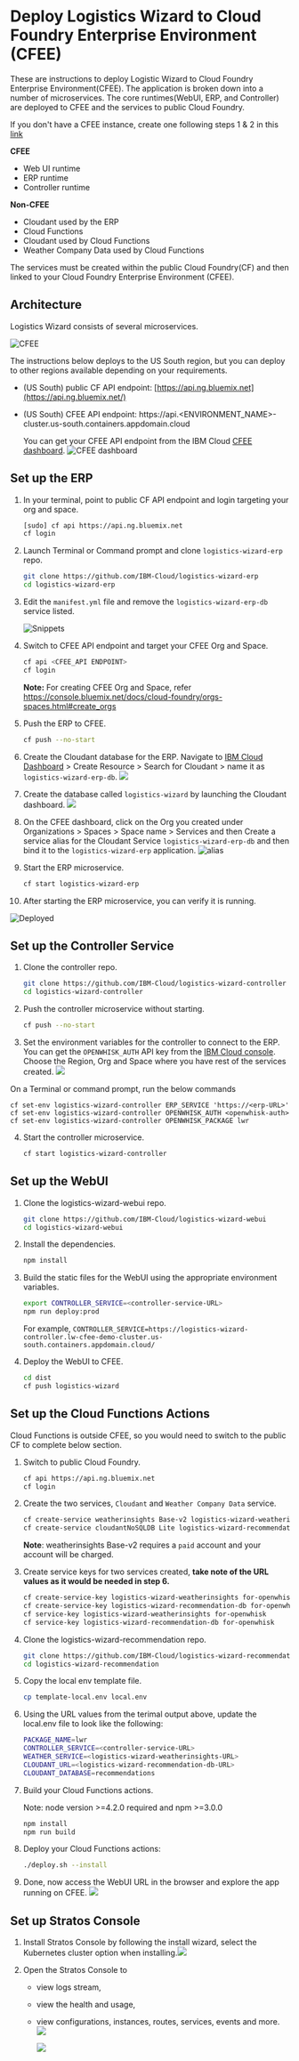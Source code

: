 # Deploy Logistics Wizard to Cloud Foundry Enterprise Environment (CFEE)

These are instructions to deploy Logistic Wizard to Cloud Foundry Enterprise Environment(CFEE). The application is broken down into a number of microservices. The core runtimes(WebUI, ERP, and Controller) are deployed to CFEE and the services to public Cloud Foundry.

If you don't have a CFEE instance, create one following steps 1 & 2 in this [link](https://console.bluemix.net/dashboard/cloudfoundry/quickstart)

**CFEE**

- Web UI runtime
- ERP runtime
- Controller runtime

**Non-CFEE**

- Cloudant used by the ERP
- Cloud Functions
- Cloudant used by Cloud Functions
- Weather Company Data used by Cloud Functions

The services must be created within the public Cloud Foundry(CF) and then linked to your Cloud Foundry Enterprise Environment (CFEE).

## Architecture

Logistics Wizard consists of several microservices.

![CFEE](docs/cfee.png)

The instructions below deploys to the US South region, but you can deploy to other regions available depending on your requirements.

- (US South) public CF API endpoint: [https://api.ng.bluemix.net](https://api.ng.bluemix.net/)

- (US South) CFEE API endpoint:   https://api.<ENVIRONMENT_NAME\>-cluster.us-south.containers.appdomain.cloud

  You can get your CFEE API endpoint from the IBM Cloud [CFEE dashboard](https://console.bluemix.net/dashboard/cloudfoundry?filter=cf_environments). ![CFEE dashboard](docs/cfee_dashboard.png)

## Set up the ERP

1. In your terminal, point to public CF API endpoint and login targeting your org and space.

   ```bash
   [sudo] cf api https://api.ng.bluemix.net
   cf login
   ```

2. Launch Terminal or Command prompt and clone `logistics-wizard-erp` repo.

   ```bash
   git clone https://github.com/IBM-Cloud/logistics-wizard-erp
   cd logistics-wizard-erp
   ```

3. Edit the `manifest.yml` file and remove the `logistics-wizard-erp-db` service listed.

   ![Snippets](docs/snippets.png)

4. Switch to CFEE API endpoint and target your CFEE Org and Space.

   ```bash
   cf api <CFEE_API ENDPOINT>
   cf login
   ```
   **Note:** For creating CFEE Org and Space, refer https://console.bluemix.net/docs/cloud-foundry/orgs-spaces.html#create_orgs

5. Push the ERP to CFEE.

   ```bash
   cf push --no-start
   ```
6. Create the Cloudant database for the ERP. Navigate to [IBM Cloud Dashboard](https://console.bluemix.net/dashboard/apps) > Create Resource > Search for Cloudant > name it as `logistics-wizard-erp-db`.
![](docs/cloudant-create.png)

7. Create the database called `logistics-wizard` by launching the Cloudant dashboard. ![](docs/database.png)

8. On the CFEE dashboard, click on the Org you created under Organizations > Spaces > Space name > Services and then Create a service alias for the Cloudant Service `logistics-wizard-erp-db` and then bind it to the `logistics-wizard-erp` application. ![alias](docs/alias.png)

9. Start the ERP microservice.

   ```bash
   cf start logistics-wizard-erp
   ```

10. After starting the ERP microservice, you can verify it is running.

   ![Deployed](docs/deployed.png)

## Set up the Controller Service

1. Clone the controller repo.

   ```bash
   git clone https://github.com/IBM-Cloud/logistics-wizard-controller
   cd logistics-wizard-controller
   ```

2. Push the controller microservice without starting.

   ```bash
   cf push --no-start
   ```

3. Set the environment variables for the controller to connect to the ERP. You can get the `OPENWHISK_AUTH` API key from the [IBM Cloud console](https://console.bluemix.net/openwhisk/learn/api-key). Choose the Region, Org and Space where you have rest of the services created.
![](docs/openwhisk_key.png)

On a Terminal or command prompt, run the below commands

   ```
   cf set-env logistics-wizard-controller ERP_SERVICE 'https://<erp-URL>'
   cf set-env logistics-wizard-controller OPENWHISK_AUTH <openwhisk-auth>
   cf set-env logistics-wizard-controller OPENWHISK_PACKAGE lwr
   ```

4. Start the controller microservice.

   ```bash
   cf start logistics-wizard-controller
   ```

## Set up the WebUI

1. Clone the logistics-wizard-webui repo.

   ```bash
   git clone https://github.com/IBM-Cloud/logistics-wizard-webui
   cd logistics-wizard-webui
   ```

2. Install the dependencies.

   ```bash
   npm install
   ```

3. Build the static files for the WebUI using the appropriate environment variables.

   ```bash
   export CONTROLLER_SERVICE=<controller-service-URL>
   npm run deploy:prod
   ```

    For example, `CONTROLLER_SERVICE=https://logistics-wizard-controller.lw-cfee-demo-cluster.us-south.containers.appdomain.cloud/`

4. Deploy the WebUI to CFEE.

   ```bash
   cd dist
   cf push logistics-wizard
   ```

## Set up the Cloud Functions Actions

Cloud Functions is outside CFEE, so you would need to switch to the public CF to complete below section.

1. Switch to public Cloud Foundry.

   ```bash
   cf api https://api.ng.bluemix.net
   cf login
   ```

2. Create the two services, `Cloudant` and  `Weather Company Data` service.

   ```bash
   cf create-service weatherinsights Base-v2 logistics-wizard-weatherinsights
   cf create-service cloudantNoSQLDB Lite logistics-wizard-recommendation-db
   ```
   **Note**: weatherinsights Base-v2 requires a `paid` account and your account will be charged.

3. Create service keys for two services created, **take note of the URL values as it would be needed in step 6.**

   ```bash
   cf create-service-key logistics-wizard-weatherinsights for-openwhisk
   cf create-service-key logistics-wizard-recommendation-db for-openwhisk
   cf service-key logistics-wizard-weatherinsights for-openwhisk
   cf service-key logistics-wizard-recommendation-db for-openwhisk
   ```

4. Clone the logistics-wizard-recommendation repo.

   ```bash
   git clone https://github.com/IBM-Cloud/logistics-wizard-recommendation
   cd logistics-wizard-recommendation
   ```

5. Copy the local env template file.

   ```bash
   cp template-local.env local.env
   ```

6. Using the URL values from the terimal output above, update the local.env file to look like the following:

   ```bash
   PACKAGE_NAME=lwr
   CONTROLLER_SERVICE=<controller-service-URL>
   WEATHER_SERVICE=<logistics-wizard-weatherinsights-URL>
   CLOUDANT_URL=<logistics-wizard-recommendation-db-URL>
   CLOUDANT_DATABASE=recommendations
   ```

7. Build your Cloud Functions actions.

   Note: node version >=4.2.0 required and npm >=3.0.0

   ```bash
   npm install
   npm run build
   ```

8. Deploy your Cloud Functions actions:

   ```bash
   ./deploy.sh --install
   ```

9. Done, now access the WebUI URL in the browser and explore the app running on CFEE. ![](docs/LW-pushed.png)



## Set up Stratos Console

1. Install Stratos Console by following the install wizard, select the Kubernetes cluster option when installing.![](docs/CFEE_dashboard_view.png)

2. Open the Stratos Console to

   - view logs stream,  

   - view the health and usage,

   - view configurations, instances, routes, services, events and more. ![](docs/stratos.png)

     ![](docs/stratos2.png)
